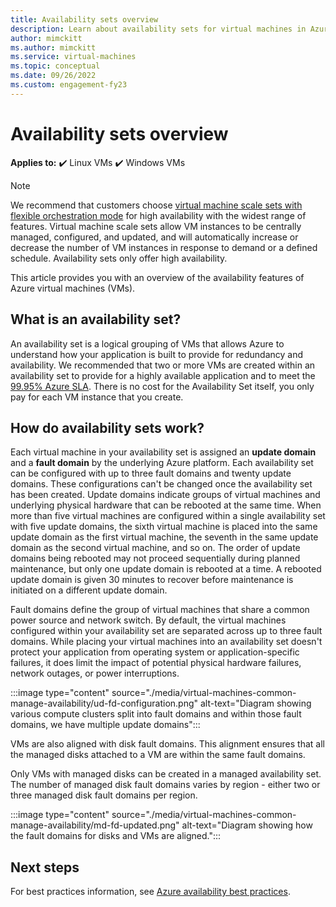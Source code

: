 ```yaml
---
title: Availability sets overview 
description: Learn about availability sets for virtual machines in Azure.
author: mimckitt
ms.author: mimckitt
ms.service: virtual-machines
ms.topic: conceptual
ms.date: 09/26/2022
ms.custom: engagement-fy23
---
```


# Availability sets overview

**Applies to:** :heavy_check_mark: Linux VMs :heavy_check_mark: Windows VMs

> [!NOTE]
> We recommend that customers choose [virtual machine scale sets with flexible orchestration mode](../virtual-machine-scale-sets/overview.md) for high availability with the widest range of features. Virtual machine scale sets allow VM instances to be centrally managed, configured, and updated, and will automatically increase or decrease the number of VM instances in response to demand or a defined schedule. Availability sets only offer high availability.

This article provides you with an overview of the availability features of Azure virtual machines (VMs).

## What is an availability set? 

An availability set is a logical grouping of VMs that allows Azure to understand how your application is built to provide for redundancy and availability. We recommended that two or more VMs are created within an availability set to provide for a highly available application and to meet the [99.95% Azure SLA](https://azure.microsoft.com/support/legal/sla/virtual-machines/). There is no cost for the Availability Set itself, you only pay for each VM instance that you create.

## How do availability sets work?
Each virtual machine in your availability set is assigned an **update domain** and a **fault domain** by the underlying Azure platform. Each availability set can be configured with up to three fault domains and twenty update domains. These configurations can't be changed once the availability set has been created. Update domains indicate groups of virtual machines and underlying physical hardware that can be rebooted at the same time. When more than five virtual machines are configured within a single availability set with five update domains, the sixth virtual machine is placed into the same update domain as the first virtual machine, the seventh in the same update domain as the second virtual machine, and so on. The order of update domains being rebooted may not proceed sequentially during planned maintenance, but only one update domain is rebooted at a time. A rebooted update domain is given 30 minutes to recover before maintenance is initiated on a different update domain.

Fault domains define the group of virtual machines that share a common power source and network switch. By default, the virtual machines configured within your availability set are separated across up to three fault domains. While placing your virtual machines into an availability set doesn't protect your application from operating system or application-specific failures, it does limit the impact of potential physical hardware failures, network outages, or power interruptions.

:::image type="content" source="./media/virtual-machines-common-manage-availability/ud-fd-configuration.png" alt-text="Diagram showing various compute clusters split into fault domains and within those fault domains, we have multiple update domains":::

VMs are also aligned with disk fault domains. This alignment ensures that all the managed disks attached to a VM are within the same fault domains. 

Only VMs with managed disks can be created in a managed availability set. The number of managed disk fault domains varies by region - either two or three managed disk fault domains per region. 

:::image type="content" source="./media/virtual-machines-common-manage-availability/md-fd-updated.png" alt-text="Diagram showing how the fault domains for disks and VMs are aligned.":::

## Next steps
For best practices information, see [Azure availability best practices](/azure/architecture/checklist/resiliency-per-service).

